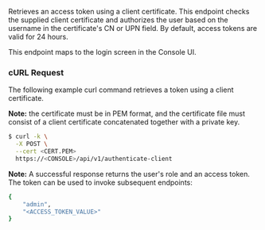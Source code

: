 Retrieves an access token using a client certificate.
This endpoint checks the supplied client certificate and authorizes the user based on the username in the certificate's CN or UPN field.
By default, access tokens are valid for 24 hours.

This endpoint maps to the login screen in the Console UI.

### cURL Request
The following example curl command retrieves a token using a client certificate.

**Note:** the certificate must be in PEM format, and the certificate file must consist of a client certificate concatenated together with a private key.

```bash
$ curl -k \
  -X POST \
  --cert <CERT.PEM>
  https://<CONSOLE>/api/v1/authenticate-client
```

**Note:** A successful response returns the user's role and an access token. The token can be used to invoke subsequent endpoints:

```bash
{
    "admin",
    "<ACCESS_TOKEN_VALUE>"
}
```
